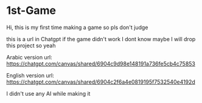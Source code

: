 # 1st-Game
Hi, this is my first time making a game so pls don't judge

this is a url in Chatgpt if the game didn't work I dont know maybe I will drop this project so yeah 

Arabic version url: https://chatgpt.com/canvas/shared/6904c9d98e148191a736fe5cb4c75853

English version url: https://chatgpt.com/canvas/shared/6904c2f6a4e0819195f7532540e4192d


I didn't use any AI while making it 
